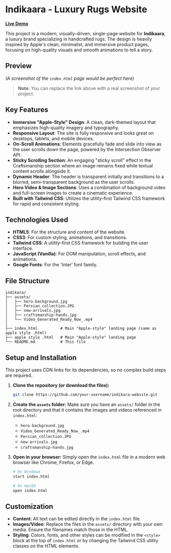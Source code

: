 # Indikaara - Luxury Rugs Website

[**Live Demo**](https://indikaara.github.io/web/)

This project is a modern, visually-driven, single-page website for **Indikaara**, a luxury brand specializing in handcrafted rugs. The design is heavily inspired by Apple's clean, minimalist, and immersive product pages, focusing on high-quality visuals and smooth animations to tell a story.

## Preview

*(A screenshot of the `index.html` page would be perfect here)*

> **Note**: You can replace the link above with a real screenshot of your project.

## Key Features

-   **Immersive "Apple-Style" Design**: A clean, dark-themed layout that emphasizes high-quality imagery and typography.
-   **Responsive Layout**: The site is fully responsive and looks great on desktops, tablets, and mobile devices.
-   **On-Scroll Animations**: Elements gracefully fade and slide into view as the user scrolls down the page, powered by the Intersection Observer API.
-   **Sticky Scrolling Section**: An engaging "sticky scroll" effect in the Craftsmanship section where an image remains fixed while textual content scrolls alongside it.
-   **Dynamic Header**: The header is transparent initially and transitions to a blurred, semi-transparent background as the user scrolls.
-   **Hero Video & Image Sections**: Uses a combination of background video and full-screen images to create a cinematic experience.
-   **Built with Tailwind CSS**: Utilizes the utility-first Tailwind CSS framework for rapid and consistent styling.
## Technologies Used

-   **HTML5**: For the structure and content of the website.
-   **CSS3**: For custom styling, animations, and transitions.
-   **Tailwind CSS**: A utility-first CSS framework for building the user interface.
-   **JavaScript (Vanilla)**: For DOM manipulation, scroll effects, and animations.
-   **Google Fonts**: For the 'Inter' font family.

## File Structure

```
indikara/
├── assets/
│   ├── hero-background.jpg
│   ├── Persian_collection.JPG
│   ├── new-arrivals.jpg
│   ├── craftsmanship-hands.jpg
│   └── Video_Generated_Ready_Now_.mp4
│
├── index.html          # Main "Apple-style" landing page (same as apple style .html)
├── apple style .html   # Main "Apple-style" landing page
└── README.md           # This file
```

## Setup and Installation

This project uses CDN links for its dependencies, so no complex build steps are required.

1.  **Clone the repository (or download the files):**
    ```bash
    git clone https://github.com/your-username/indikara-website.git
    ```

2.  **Create the `assets` folder:**
    Make sure you have an `assets/` folder in the root directory and that it contains the images and videos referenced in `index.html`:
    -   `hero-background.jpg`
    -   `Video_Generated_Ready_Now_.mp4`
    -   `Persian_collection.JPG`
    -   `new-arrivals.jpg`
    -   `craftsmanship-hands.jpg`

3.  **Open in your browser:**
    Simply open the `index.html` file in a modern web browser like Chrome, Firefox, or Edge.

    ```bash
    # On Windows
    start index.html

    # On macOS
    open index.html
    ```

## Customization

-   **Content**: All text can be edited directly in the `index.html` file.
-   **Images/Video**: Replace the files in the `assets/` directory with your own media. Ensure the filenames match those in the HTML.
-   **Styling**: Colors, fonts, and other styles can be modified in the `<style>` block at the top of `index.html` or by changing the Tailwind CSS utility classes on the HTML elements.
